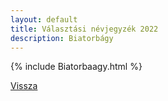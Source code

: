 ```yaml
---
layout: default
title: Választási névjegyzék 2022
description: Biatorbágy
---
```


{% include Biatorbaagy.html %}

[Vissza](./)